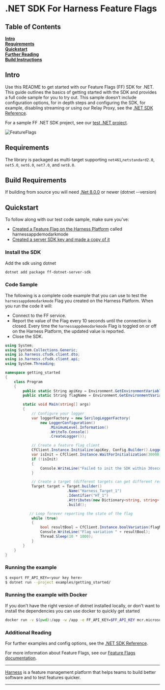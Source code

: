 .NET SDK For Harness Feature Flags
========================

## Table of Contents
**[Intro](#Intro)**<br>
**[Requirements](#Requirements)**<br>
**[Quickstart](#Quickstart)**<br>
**[Further Reading](docs/further_reading.md)**<br>
**[Build Instructions](docs/build.md)**<br>


## Intro
Use this README to get started with our Feature Flags (FF) SDK for .NET. This guide outlines the basics of getting started with the SDK and provides a full code sample for you to try out.
This sample doesn’t include configuration options, for in depth steps and configuring the SDK, for example, disabling streaming or using our Relay Proxy, see the  [.NET SDK Reference](https://ngdocs.harness.io/article/c86rasy39v-net-sdk-reference).

For a sample FF .NET SDK project, see our [test .NET project](examples/getting_started/).

![FeatureFlags](https://github.com/harness/ff-python-server-sdk/raw/main/docs/images/ff-gui.png)

## Requirements
The library is packaged as multi-target supporting  `net461`,`netstandard2.0`, `net5.0`, `net6.0`, `net7.0`, and `net8.0`.

## Build Requirements
If building from source you will need [.Net 8.0.0](https://dotnet.microsoft.com/en-us/download/dotnet/8.0) or newer (dotnet --version)<br>

## Quickstart
To follow along with our test code sample, make sure you’ve:

- [Created a Feature Flag on the Harness Platform](https://ngdocs.harness.io/article/1j7pdkqh7j-create-a-feature-flag) called harnessappdemodarkmode
- [Created a server SDK key and made a copy of it](https://ngdocs.harness.io/article/1j7pdkqh7j-create-a-feature-flag#step_3_create_an_sdk_key)



### Install the SDK
Add the sdk using dotnet
```bash
dotnet add package ff-dotnet-server-sdk
```

### Code Sample
The following is a complete code example that you can use to test the `harnessappdemodarkmode` Flag you created on the Harness Platform. When you run the code it will:
- Connect to the FF service.
- Report the value of the Flag every 10 seconds until the connection is closed. Every time the `harnessappdemodarkmode` Flag is toggled on or off on the Harness Platform, the updated value is reported. 
- Close the SDK.


```c#
using System;
using System.Collections.Generic;
using io.harness.cfsdk.client.dto;
using io.harness.cfsdk.client.api;
using System.Threading;

namespace getting_started
{
    class Program
    {
        public static String apiKey = Environment.GetEnvironmentVariable("FF_API_KEY");
        public static String flagName = Environment.GetEnvironmentVariable("FF_FLAG_NAME") is string v && v.Length > 0 ? v : "harnessappdemodarkmode";

        static void Main(string[] args)
        {
            // Configure your logger
            var loggerFactory = new SerilogLoggerFactory(
                new LoggerConfiguration()
                    .MinimumLevel.Information()
                    .WriteTo.Console()
                    .CreateLogger());

            // Create a feature flag client
            CfClient.Instance.Initialize(apiKey, Config.Builder().LoggerFactory(loggerFactory).Build());
            var isInit = CfClient.Instance.WaitForInitialization(30000);
            if (!isInit)
            {
                Console.WriteLine("Failed to init the SDK within 30seconds");
            }

            // Create a target (different targets can get different results based on rules)
            Target target = Target.builder()
                            .Name("Harness_Target_1")
                            .Identifier("HT_1")
                            .Attributes(new Dictionary<string, string>(){{"email", "demo@harness.io"}})
                            .build();

           // Loop forever reporting the state of the flag
            while (true)
            {
                bool resultBool = CfClient.Instance.boolVariation(flagName, target, false);
                Console.WriteLine("Flag variation " + resultBool);
                Thread.Sleep(10 * 1000);
            }
        }
    }
}

```

### Running the example

```bash
$ export FF_API_KEY=<your key here>
$ dotnet run --project examples/getting_started/
```

### Running the example with Docker
If you don't have the right version of dotnet installed locally, or don't want to install the dependencies you can
use docker to quickly get started

```bash
docker run -v $(pwd):/app -w /app -e FF_API_KEY=$FF_API_KEY mcr.microsoft.com/dotnet/sdk:8.0 dotnet run --framework net8.0 --project examples/getting_started/
```

### Additional Reading


For further examples and config options, see the [.NET SDK Reference](https://ngdocs.harness.io/article/c86rasy39v-net-sdk-reference#).

For more information about Feature Flags, see our [Feature Flags documentation](https://ngdocs.harness.io/article/0a2u2ppp8s-getting-started-with-feature-flags).


-------------------------
[Harness](https://www.harness.io/) is a feature management platform that helps teams to build better software and to
test features quicker.

-------------------------
